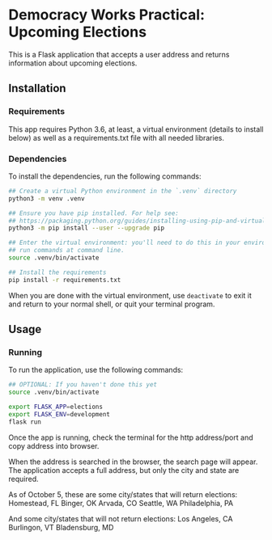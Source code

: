 # Democracy Works Practical: Upcoming Elections

This is a Flask application that accepts a user address and returns information about upcoming elections.

## Installation

### Requirements
This app requires Python 3.6, at least, a virtual environment (details to install below) as well as a requirements.txt file with all needed libraries.

### Dependencies

To install the dependencies, run the following commands:

```sh
## Create a virtual Python environment in the `.venv` directory
python3 -m venv .venv

## Ensure you have pip installed. For help see:
## https://packaging.python.org/guides/installing-using-pip-and-virtual-environments/
python3 -m pip install --user --upgrade pip

## Enter the virtual environment: you'll need to do this in your environment to
## run commands at command line.
source .venv/bin/activate

## Install the requirements
pip install -r requirements.txt
```

When you are done with the virtual environment, use `deactivate` to exit it and
return to your normal shell, or quit your terminal program. 


## Usage

### Running

To run the application, use the following commands:

```sh
## OPTIONAL: If you haven't done this yet
source .venv/bin/activate

export FLASK_APP=elections
export FLASK_ENV=development
flask run
```

Once the app is running, check the terminal for the http address/port and copy address into browser.

When the address is searched in the browser, the search page will appear. The application accepts a full address, but only the city and state are required.

As of October 5, these are some city/states that will return elections:
Homestead, FL
Binger, OK
Arvada, CO
Seattle, WA
Philadelphia, PA

And some city/states that will not return elections:
Los Angeles, CA
Burlingon, VT
Bladensburg, MD
